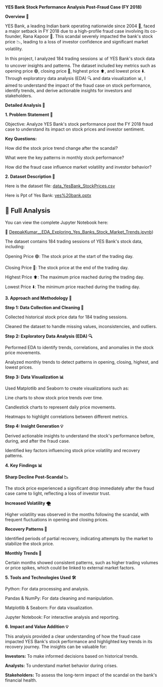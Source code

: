 **YES Bank Stock Performance Analysis Post-Fraud Case (FY 2018)**

**Overview 🌟**

YES Bank, a leading Indian bank operating nationwide since 2004 🏦, faced a major setback in FY 2018 due to a high-profile fraud case involving its co-founder, Rana Kapoor 💼. This scandal severely impacted the bank's stock price 📉, leading to a loss of investor confidence and significant market volatility.

In this project, I analyzed 184 trading sessions 📊 of YES Bank's stock data to uncover insights and patterns. The dataset included key metrics such as opening price 🟢, closing price 🔴, highest price ⬆️, and lowest price ⬇️. Through exploratory data analysis (EDA) 🔍 and data visualization 📊, I aimed to understand the impact of the fraud case on stock performance, identify trends, and derive actionable insights for investors and stakeholders.

**Detailed Analysis 📑**

**1. Problem Statement 🎯**

Objective: Analyze YES Bank's stock performance post the FY 2018 fraud case to understand its impact on stock prices and investor sentiment.

**Key Questions:**

How did the stock price trend change after the scandal?

What were the key patterns in monthly stock performance?

How did the fraud case influence market volatility and investor behavior?

**2. Dataset Description 📂**

Here is the dataset file:
[data_YesBank_StockPrices.csv](https://github.com/Deepakkumar7774/Yes-Bank-EDA-Project/blob/main/data_YesBank_StockPrices.csv)

Here is Ppt of Yes Bank:
[yes%20bank.pptx](https://github.com/Deepakkumar7774/Yes-Bank-EDA-Project/blob/main/yes%20bank.pptx)

## 📄 Full Analysis

You can view the complete Jupyter Notebook here:  

📌 [DeepakKumar__EDA_Exploring_Yes_Banks_Stock_Market_Trends.ipynb](https://github.com/Deepakkumar7774/Yes-Bank-EDA-Project/blob/main/DeepakKumar__EDA_Exploring_Yes_Banks_Stock_Market_Trends.ipynb))


The dataset contains 184 trading sessions of YES Bank's stock data, including:

Opening Price 🟢: The stock price at the start of the trading day.

Closing Price 🔴: The stock price at the end of the trading day.

Highest Price ⬆️: The maximum price reached during the trading day.

Lowest Price ⬇️: The minimum price reached during the trading day.

**3. Approach and Methodology 🔧**

**Step 1: Data Collection and Cleaning 🧹**

Collected historical stock price data for 184 trading sessions.

Cleaned the dataset to handle missing values, inconsistencies, and outliers.

**Step 2: Exploratory Data Analysis (EDA) 🔍**

Performed EDA to identify trends, correlations, and anomalies in the stock price movements.

Analyzed monthly trends to detect patterns in opening, closing, highest, and lowest prices.

**Step 3: Data Visualization 📊**

Used Matplotlib and Seaborn to create visualizations such as:

Line charts to show stock price trends over time.

Candlestick charts to represent daily price movements.

Heatmaps to highlight correlations between different metrics.

**Step 4: Insight Generation 💡**

Derived actionable insights to understand the stock's performance before, during, and after the fraud case.

Identified key factors influencing stock price volatility and recovery patterns.

**4. Key Findings 📊**

**Sharp Decline Post-Scandal 📉**

The stock price experienced a significant drop immediately after the fraud case came to light, reflecting a loss of investor trust.

**Increased Volatility 🌪️**

Higher volatility was observed in the months following the scandal, with frequent fluctuations in opening and closing prices.

**Recovery Patterns 🔄**

Identified periods of partial recovery, indicating attempts by the market to stabilize the stock price.

**Monthly Trends 📅**

Certain months showed consistent patterns, such as higher trading volumes or price spikes, which could be linked to external market factors.

**5. Tools and Technologies Used 🛠️**

Python: For data processing and analysis.

Pandas & NumPy: For data cleaning and manipulation.

Matplotlib & Seaborn: For data visualization.

Jupyter Notebook: For interactive analysis and reporting.

**6. Impact and Value Addition 💡**

This analysis provided a clear understanding of how the fraud case impacted YES Bank's stock performance and highlighted key trends in its recovery journey. The insights can be valuable for:

**Investors:** To make informed decisions based on historical trends.

**Analysts:** To understand market behavior during crises.

**Stakeholders:** To assess the long-term impact of the scandal on the bank's financial health.

